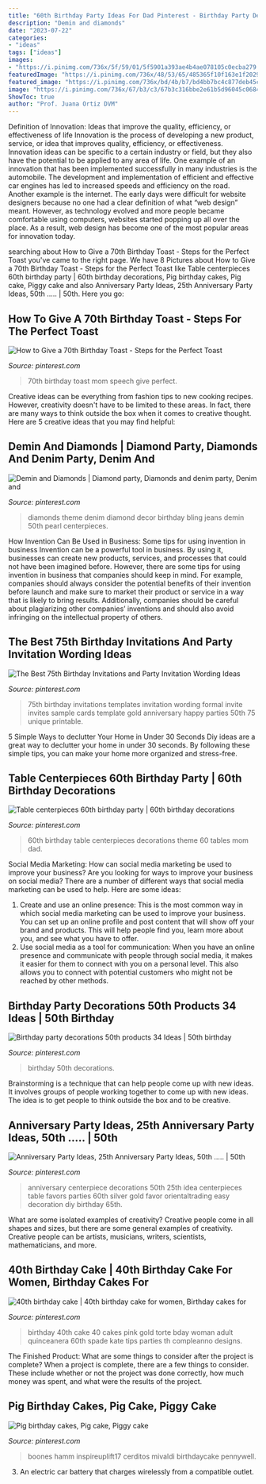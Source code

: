 ```yaml
---
title: "60th Birthday Party Ideas For Dad Pinterest - Birthday Party Decorations 50th Products 34 Ideas"
description: "Demin and diamonds"
date: "2023-07-22"
categories:
- "ideas"
tags: ["ideas"]
images:
- "https://i.pinimg.com/736x/5f/59/01/5f5901a393ae4b4ae078105c0ecba279.jpg"
featuredImage: "https://i.pinimg.com/736x/48/53/65/485365f10f163e1f20290beb0504ac11.jpg"
featured_image: "https://i.pinimg.com/736x/bd/4b/b7/bd4bb7bc4c877deb45c925749c3a2f29--diamond-theme-denim-and-diamonds.jpg"
image: "https://i.pinimg.com/736x/67/b3/c3/67b3c316bbe2e61b5d96045c0684d25a.jpg"
ShowToc: true
author: "Prof. Juana Ortiz DVM"
---
```



Definition of Innovation: Ideas that improve the quality, efficiency, or effectiveness of life
Innovation is the process of developing a new product, service, or idea that improves quality, efficiency, or effectiveness. Innovation ideas can be specific to a certain industry or field, but they also have the potential to be applied to any area of life. 
One example of an innovation that has been implemented successfully in many industries is the automobile. The development and implementation of efficient and effective car engines has led to increased speeds and efficiency on the road. Another example is the internet. The early days were difficult for website designers because no one had a clear definition of what “web design” meant. However, as technology evolved and more people became comfortable using computers, websites started popping up all over the place. As a result, web design has become one of the most popular areas for innovation today.

	

		
searching about How to Give a 70th Birthday Toast - Steps for the Perfect Toast you've came to the right page. We have 8 Pictures about How to Give a 70th Birthday Toast - Steps for the Perfect Toast like Table centerpieces 60th birthday party | 60th birthday decorations, Pig birthday cakes, Pig cake, Piggy cake and also Anniversary Party Ideas, 25th Anniversary Party Ideas, 50th ..… | 50th. Here you go:
		
    
## How To Give A 70th Birthday Toast - Steps For The Perfect Toast

<img loading=lazy src="https://i.pinimg.com/736x/5f/59/01/5f5901a393ae4b4ae078105c0ecba279.jpg" onerror="this.onerror=null;this.src='https://tse3.mm.bing.net/th?id=OIP.zZ6016HkFjVdpSn67yCqtwHaLG&amp;pid=15.1';" alt="How to Give a 70th Birthday Toast - Steps for the Perfect Toast">

_Source: pinterest.com_

>70th birthday toast mom speech give perfect. 

	

Creative ideas can be everything from fashion tips to new cooking recipes. However, creativity doesn't have to be limited to these areas. In fact, there are many ways to think outside the box when it comes to creative thought. Here are 5 creative ideas that you may find helpful:

    
## Demin And Diamonds | Diamond Party, Diamonds And Denim Party, Denim And

<img loading=lazy src="https://i.pinimg.com/736x/bd/4b/b7/bd4bb7bc4c877deb45c925749c3a2f29--diamond-theme-denim-and-diamonds.jpg" onerror="this.onerror=null;this.src='https://tse4.mm.bing.net/th?id=OIP.AC11w2x-ZLfXT2CqP9AmNAHaJ4&amp;pid=15.1';" alt="Demin and Diamonds | Diamond party, Diamonds and denim party, Denim and">

_Source: pinterest.com_

>diamonds theme denim diamond decor birthday bling jeans demin 50th pearl centerpieces. 

	

How Invention Can Be Used in Business: Some tips for using invention in business
Invention can be a powerful tool in business. By using it, businesses can create new products, services, and processes that could not have been imagined before. However, there are some tips for using invention in business that companies should keep in mind. For example, companies should always consider the potential benefits of their invention before launch and make sure to market their product or service in a way that is likely to bring results. Additionally, companies should be careful about plagiarizing other companies’ inventions and should also avoid infringing on the intellectual property of others.

    
## The Best 75th Birthday Invitations And Party Invitation Wording Ideas

<img loading=lazy src="https://i.pinimg.com/736x/67/b3/c3/67b3c316bbe2e61b5d96045c0684d25a.jpg" onerror="this.onerror=null;this.src='https://tse4.mm.bing.net/th?id=OIP.-_rR_vUGyh2euFikPxL0sgHaKf&amp;pid=15.1';" alt="The Best 75th Birthday Invitations and Party Invitation Wording Ideas">

_Source: pinterest.com_

>75th birthday invitations templates invitation wording formal invite invites sample cards template gold anniversary happy parties 50th 75 unique printable. 

	

5 Simple Ways to declutter Your Home in Under 30 Seconds
Diy ideas are a great way to declutter your home in under 30 seconds. By following these simple tips, you can make your home more organized and stress-free.

    
## Table Centerpieces 60th Birthday Party | 60th Birthday Decorations

<img loading=lazy src="https://i.pinimg.com/736x/48/53/65/485365f10f163e1f20290beb0504ac11.jpg" onerror="this.onerror=null;this.src='https://tse2.mm.bing.net/th?id=OIP.zLkKzU2gchh2D4Iq1S_aeAHaNK&amp;pid=15.1';" alt="Table centerpieces 60th birthday party | 60th birthday decorations">

_Source: pinterest.com_

>60th birthday table centerpieces decorations theme 60 tables mom dad. 

	

Social Media Marketing: How can social media marketing be used to improve your business?
Are you looking for ways to improve your business on social media? There are a number of different ways that social media marketing can be used to help. Here are some ideas: 
1. Create and use an online presence: This is the most common way in which social media marketing can be used to improve your business. You can set up an online profile and post content that will show off your brand and products. This will help people find you, learn more about you, and see what you have to offer. 
2. Use social media as a tool for communication: When you have an online presence and communicate with people through social media, it makes it easier for them to connect with you on a personal level. This also allows you to connect with potential customers who might not be reached by other methods. 

    
## Birthday Party Decorations 50th Products 34 Ideas | 50th Birthday

<img loading=lazy src="https://i.pinimg.com/736x/1f/56/79/1f5679ba131aa9dc6a400ca6b76c8175.jpg" onerror="this.onerror=null;this.src='https://tse3.mm.bing.net/th?id=OIP.yFk58A_c9mcEQQQnXZ8nJwAAAA&amp;pid=15.1';" alt="Birthday party decorations 50th products 34 Ideas | 50th birthday">

_Source: pinterest.com_

>birthday 50th decorations. 

	

Brainstorming is a technique that can help people come up with new ideas. It involves groups of people working together to come up with new ideas. The idea is to get people to think outside the box and to be creative.

    
## Anniversary Party Ideas, 25th Anniversary Party Ideas, 50th ..… | 50th

<img loading=lazy src="https://i.pinimg.com/736x/ce/e4/e0/cee4e0c0c446f69b36afdcf0f6751655--th-anniversary-parties-anniversary-favors.jpg" onerror="this.onerror=null;this.src='https://tse2.mm.bing.net/th?id=OIP.4lg6PhSx2xOE87IWaF1rGQHaHa&amp;pid=15.1';" alt="Anniversary Party Ideas, 25th Anniversary Party Ideas, 50th ..… | 50th">

_Source: pinterest.com_

>anniversary centerpiece decorations 50th 25th idea centerpieces table favors parties 60th silver gold favor orientaltrading easy decoration diy birthday 65th. 

	

What are some isolated examples of creativity?
Creative people come in all shapes and sizes, but there are some general examples of creativity. Creative people can be artists, musicians, writers, scientists, mathematicians, and more.

    
## 40th Birthday Cake | 40th Birthday Cake For Women, Birthday Cakes For

<img loading=lazy src="https://i.pinimg.com/736x/df/b0/09/dfb00998d102adc76d2dbdfd06d7fc06--th-cake-cake-th-birthday-woman.jpg" onerror="this.onerror=null;this.src='https://tse2.mm.bing.net/th?id=OIP.DtIhJYgJ5Z8CYcEFFHGhdwHaLf&amp;pid=15.1';" alt="40th birthday cake | 40th birthday cake for women, Birthday cakes for">

_Source: pinterest.com_

>birthday 40th cake 40 cakes pink gold torte bday woman adult quinceanera 60th spade kate tips parties th compleanno designs. 

	

The Finished Product: What are some things to consider after the project is complete?
When a project is complete, there are a few things to consider. These include whether or not the project was done correctly, how much money was spent, and what were the results of the project.

    
## Pig Birthday Cakes, Pig Cake, Piggy Cake

<img loading=lazy src="https://i.pinimg.com/736x/74/51/a8/7451a8e64f1da295a1ec197436e9e4a3.jpg" onerror="this.onerror=null;this.src='https://tse2.mm.bing.net/th?id=OIP.2jKHy3-xxKPr4-b3fJ_aCwHaMY&amp;pid=15.1';" alt="Pig birthday cakes, Pig cake, Piggy cake">

_Source: pinterest.com_

>boones hamm inspireuplift17 cerditos mivaldi birthdaycake pennywell. 

	

3. An electric car battery that charges wirelessly from a compatible outlet. 

